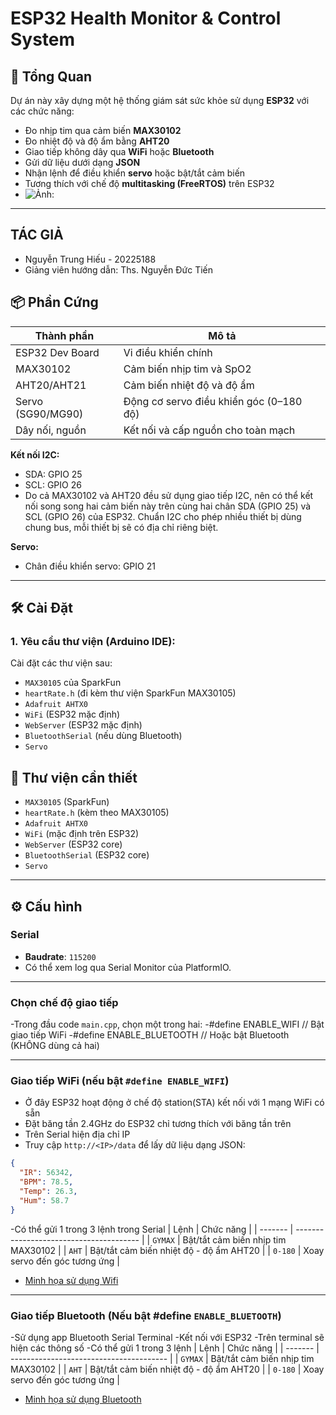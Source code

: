 # ESP32 Health Monitor & Control System

## 🧠 Tổng Quan

Dự án này xây dựng một hệ thống giám sát sức khỏe sử dụng **ESP32** với các chức năng:
- Đo nhịp tim qua cảm biến **MAX30102**
- Đo nhiệt độ và độ ẩm bằng **AHT20**
- Giao tiếp không dây qua **WiFi** hoặc **Bluetooth**
- Gửi dữ liệu dưới dạng **JSON**
- Nhận lệnh để điều khiển **servo** hoặc bật/tắt cảm biến
- Tương thích với chế độ **multitasking (FreeRTOS)** trên ESP32
- ![Ảnh: ](https://drive.google.com/file/d/1-KitLC-DQziISnQFY6HpKRX0R2QnwW1N/view?usp=sharing)
---
## TÁC GIẢ

- Nguyễn Trung Hiếu - 20225188
- Giảng viên hướng dẫn: Ths. Nguyễn Đức Tiến

## 📦 Phần Cứng

| Thành phần         | Mô tả                                       |
|--------------------|----------------------------------------------|
| ESP32 Dev Board    | Vi điều khiển chính                         |
| MAX30102           | Cảm biến nhịp tim và SpO2                   |
| AHT20/AHT21        | Cảm biến nhiệt độ và độ ẩm                  |
| Servo (SG90/MG90)  | Động cơ servo điều khiển góc (0–180 độ)     |
| Dây nối, nguồn     | Kết nối và cấp nguồn cho toàn mạch          |

**Kết nối I2C:**
- SDA: GPIO 25  
- SCL: GPIO 26
- Do cả MAX30102 và AHT20 đều sử dụng giao tiếp I2C, nên có thể kết nối song song hai cảm biến này trên cùng hai chân SDA (GPIO 25) và SCL (GPIO 26) của ESP32. Chuẩn I2C cho phép nhiều thiết bị dùng chung bus, mỗi thiết bị sẽ có địa chỉ riêng biệt.

**Servo:**
- Chân điều khiển servo: GPIO 21

---

## 🛠️ Cài Đặt

### 1. Yêu cầu thư viện (Arduino IDE):
Cài đặt các thư viện sau:
- `MAX30105` của SparkFun
- `heartRate.h` (đi kèm thư viện SparkFun MAX30105)
- `Adafruit AHTX0`
- `WiFi` (ESP32 mặc định)
- `WebServer` (ESP32 mặc định)
- `BluetoothSerial` (nếu dùng Bluetooth)
- `Servo`

## 🧩 Thư viện cần thiết

- `MAX30105` (SparkFun)
- `heartRate.h` (kèm theo MAX30105)
- `Adafruit AHTX0`
- `WiFi` (mặc định trên ESP32)
- `WebServer` (ESP32 core)
- `BluetoothSerial` (ESP32 core)
- `Servo`

---

## ⚙️ Cấu hình

### Serial

- **Baudrate**: `115200`
- Có thể xem log qua Serial Monitor của PlatformIO.

---
### Chọn chế độ giao tiếp

-Trong đầu code `main.cpp`, chọn một trong hai:
-#define ENABLE_WIFI        // Bật giao tiếp WiFi
-#define ENABLE_BLUETOOTH // Hoặc bật Bluetooth (KHÔNG dùng cả hai)

---

### Giao tiếp WiFi (nếu bật `#define ENABLE_WIFI`)
- Ở đây ESP32 hoạt động ở chế độ station(STA) kết nối với 1 mạng WiFi có sẵn 
- Đặt băng tần 2.4GHz do ESP32 chỉ tương thích với băng tần trên
- Trên Serial hiện địa chỉ IP
- Truy cập `http://<IP>/data` để lấy dữ liệu dạng JSON:
```json
{
  "IR": 56342,
  "BPM": 78.5,
  "Temp": 26.3,
  "Hum": 58.7
}
```
-Có thể gửi 1 trong 3 lệnh trong Serial
| Lệnh    | Chức năng                               |
| ------- | --------------------------------------- |
| `GYMAX` | Bật/tắt cảm biến nhịp tim MAX30102      |
| `AHT`   | Bật/tắt cảm biến nhiệt độ - độ ẩm AHT20 |
| `0-180` | Xoay servo đến góc tương ứng            |

- [Minh họa sử dụng Wifi](https://github.com/This-is-Hieu/Embedded_sys/blob/main/2.mp4)

---
### Giao tiếp Bluetooth (Nếu bật #define `ENABLE_BLUETOOTH`)

-Sử dụng app Bluetooth Serial Terminal
-Kết nối với ESP32
-Trên terminal sẽ hiện các thông số
-Có thể gửi 1 trong 3 lệnh
| Lệnh    | Chức năng                               |
| ------- | --------------------------------------- |
| `GYMAX` | Bật/tắt cảm biến nhịp tim MAX30102      |
| `AHT`   | Bật/tắt cảm biến nhiệt độ - độ ẩm AHT20 |
| `0-180` | Xoay servo đến góc tương ứng            |

- [Minh họa sử dụng Bluetooth](https://drive.google.com/file/d/1-KitLC-DQziISnQFY6HpKRX0R2QnwW1N/view?usp=sharing)
